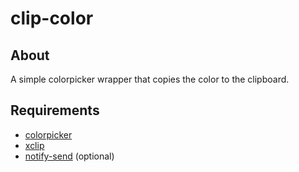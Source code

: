 # clip-color

## About
A simple colorpicker wrapper that copies the color to the clipboard.

## Requirements
- [colorpicker](https://github.com/Jack12816/colorpicker)
- [xclip](https://github.com/astrand/xclip)
- [notify-send](https://gitlab.gnome.org/GNOME/libnotify) (optional)
